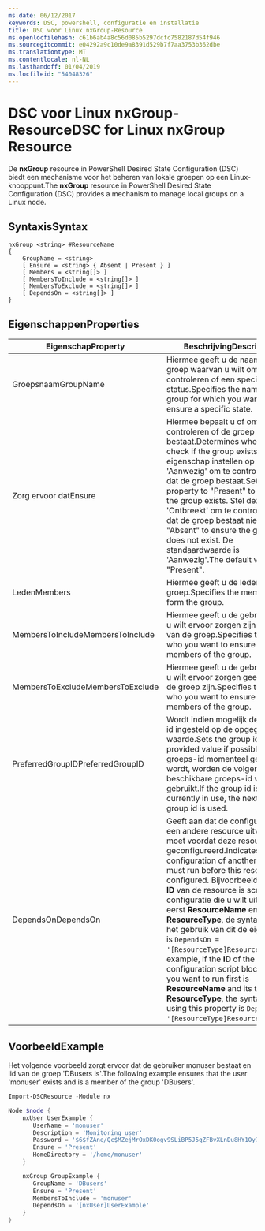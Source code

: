 ```yaml
---
ms.date: 06/12/2017
keywords: DSC, powershell, configuratie en installatie
title: DSC voor Linux nxGroup-Resource
ms.openlocfilehash: c61b6ab4a8c56d085b5297dcfc7582187d54f946
ms.sourcegitcommit: e04292a9c10de9a8391d529b7f7aa3753b362dbe
ms.translationtype: MT
ms.contentlocale: nl-NL
ms.lasthandoff: 01/04/2019
ms.locfileid: "54048326"
---
```

# <a name="dsc-for-linux-nxgroup-resource"></a><span data-ttu-id="96fce-103">DSC voor Linux nxGroup-Resource</span><span class="sxs-lookup"><span data-stu-id="96fce-103">DSC for Linux nxGroup Resource</span></span>

<span data-ttu-id="96fce-104">De **nxGroup** resource in PowerShell Desired State Configuration (DSC) biedt een mechanisme voor het beheren van lokale groepen op een Linux-knooppunt.</span><span class="sxs-lookup"><span data-stu-id="96fce-104">The **nxGroup** resource in PowerShell Desired State Configuration (DSC) provides a mechanism to manage local groups on a Linux node.</span></span>

## <a name="syntax"></a><span data-ttu-id="96fce-105">Syntaxis</span><span class="sxs-lookup"><span data-stu-id="96fce-105">Syntax</span></span>

```
nxGroup <string> #ResourceName
{
    GroupName = <string>
    [ Ensure = <string> { Absent | Present } ]
    [ Members = <string[]> ]
    [ MembersToInclude = <string[]> ]
    [ MembersToExclude = <string[]> ]
    [ DependsOn = <string[]> ]
}
```

## <a name="properties"></a><span data-ttu-id="96fce-106">Eigenschappen</span><span class="sxs-lookup"><span data-stu-id="96fce-106">Properties</span></span>

|  <span data-ttu-id="96fce-107">Eigenschap</span><span class="sxs-lookup"><span data-stu-id="96fce-107">Property</span></span> |  <span data-ttu-id="96fce-108">Beschrijving</span><span class="sxs-lookup"><span data-stu-id="96fce-108">Description</span></span> |
|---|---|
| <span data-ttu-id="96fce-109">Groepsnaam</span><span class="sxs-lookup"><span data-stu-id="96fce-109">GroupName</span></span>| <span data-ttu-id="96fce-110">Hiermee geeft u de naam van de groep waarvan u wilt om te controleren of een specifieke status.</span><span class="sxs-lookup"><span data-stu-id="96fce-110">Specifies the name of the group for which you want to ensure a specific state.</span></span>|
| <span data-ttu-id="96fce-111">Zorg ervoor dat</span><span class="sxs-lookup"><span data-stu-id="96fce-111">Ensure</span></span>| <span data-ttu-id="96fce-112">Hiermee bepaalt u of om te controleren of de groep bestaat.</span><span class="sxs-lookup"><span data-stu-id="96fce-112">Determines whether to check if the group exists.</span></span> <span data-ttu-id="96fce-113">Deze eigenschap instellen op 'Aanwezig' om te controleren of dat de groep bestaat.</span><span class="sxs-lookup"><span data-stu-id="96fce-113">Set this property to "Present" to ensure the group exists.</span></span> <span data-ttu-id="96fce-114">Stel deze in op 'Ontbreekt' om te controleren of dat de groep bestaat niet.</span><span class="sxs-lookup"><span data-stu-id="96fce-114">Set it to "Absent" to ensure the group does not exist.</span></span> <span data-ttu-id="96fce-115">De standaardwaarde is 'Aanwezig'.</span><span class="sxs-lookup"><span data-stu-id="96fce-115">The default value is "Present".</span></span>|
| <span data-ttu-id="96fce-116">Leden</span><span class="sxs-lookup"><span data-stu-id="96fce-116">Members</span></span>| <span data-ttu-id="96fce-117">Hiermee geeft u de leden die de groep.</span><span class="sxs-lookup"><span data-stu-id="96fce-117">Specifies the members that form the group.</span></span>|
| <span data-ttu-id="96fce-118">MembersToInclude</span><span class="sxs-lookup"><span data-stu-id="96fce-118">MembersToInclude</span></span>| <span data-ttu-id="96fce-119">Hiermee geeft u de gebruikers die u wilt ervoor zorgen zijn leden van de groep.</span><span class="sxs-lookup"><span data-stu-id="96fce-119">Specifies the users who you want to ensure are members of the group.</span></span>|
| <span data-ttu-id="96fce-120">MembersToExclude</span><span class="sxs-lookup"><span data-stu-id="96fce-120">MembersToExclude</span></span>| <span data-ttu-id="96fce-121">Hiermee geeft u de gebruikers die u wilt ervoor zorgen geen lid van de groep zijn.</span><span class="sxs-lookup"><span data-stu-id="96fce-121">Specifies the users who you want to ensure are not members of the group.</span></span>|
| <span data-ttu-id="96fce-122">PreferredGroupID</span><span class="sxs-lookup"><span data-stu-id="96fce-122">PreferredGroupID</span></span>| <span data-ttu-id="96fce-123">Wordt indien mogelijk de groeps-id ingesteld op de opgegeven waarde.</span><span class="sxs-lookup"><span data-stu-id="96fce-123">Sets the group id to the provided value if possible.</span></span> <span data-ttu-id="96fce-124">Als de groeps-id momenteel gebruikt wordt, worden de volgende beschikbare groeps-id wordt gebruikt.</span><span class="sxs-lookup"><span data-stu-id="96fce-124">If the group id is currently in use, the next available group id is used.</span></span>|
| <span data-ttu-id="96fce-125">DependsOn</span><span class="sxs-lookup"><span data-stu-id="96fce-125">DependsOn</span></span> | <span data-ttu-id="96fce-126">Geeft aan dat de configuratie van een andere resource uitvoeren moet voordat deze resource is geconfigureerd.</span><span class="sxs-lookup"><span data-stu-id="96fce-126">Indicates that the configuration of another resource must run before this resource is configured.</span></span> <span data-ttu-id="96fce-127">Bijvoorbeeld, als de **ID** van de resource is scriptblok configuratie die u wilt uitvoeren eerst **ResourceName** en het type **ResourceType**, de syntaxis voor het gebruik van dit de eigenschap is `DependsOn = '[ResourceType]ResourceName'`.</span><span class="sxs-lookup"><span data-stu-id="96fce-127">For example, if the **ID** of the resource configuration script block that you want to run first is **ResourceName** and its type is **ResourceType**, the syntax for using this property is `DependsOn = '[ResourceType]ResourceName'`.</span></span>|

## <a name="example"></a><span data-ttu-id="96fce-128">Voorbeeld</span><span class="sxs-lookup"><span data-stu-id="96fce-128">Example</span></span>

<span data-ttu-id="96fce-129">Het volgende voorbeeld zorgt ervoor dat de gebruiker monuser bestaat en lid van de groep 'DBusers is'.</span><span class="sxs-lookup"><span data-stu-id="96fce-129">The following example ensures that the user 'monuser' exists and is a member of the group 'DBusers'.</span></span>

```powershell
Import-DSCResource -Module nx

Node $node {
    nxUser UserExample {
       UserName = 'monuser'
       Description = 'Monitoring user'
       Password = '$6$fZAne/Qc$MZejMrOxDK0ogv9SLiBP5J5qZFBvXLnDu8HY1Oy7ycX.Y3C7mGPUfeQy3A82ev3zIabhDQnj2ayeuGn02CqE/0'
       Ensure = 'Present'
       HomeDirectory = '/home/monuser'
    }

    nxGroup GroupExample {
       GroupName = 'DBusers'
       Ensure = 'Present'
       MembersToInclude = 'monuser'
       DependsOn = '[nxUser]UserExample'
    }
}
```